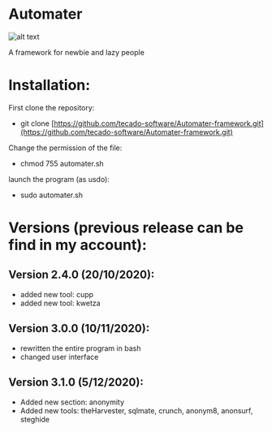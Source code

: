 # Automater

![alt text](https://github.com/tecado-software/Automater-framework/blob/main/Example/logo.png "Automater logo")

A framework for newbie and lazy people

# Installation:

First clone the repository:

* git clone [https://github.com/tecado-software/Automater-framework.git](https://github.com/tecado-software/Automater-framework.git)

Change the permission of the file:

* chmod 755 automater.sh

launch the program (as usdo):

* sudo automater.sh

# Versions (previous release can be find in my account):

## Version 2.4.0 (20/10/2020):

* added new tool: cupp
* added new tool: kwetza

## Version 3.0.0 (10/11/2020):

* rewritten the entire program in bash
* changed user interface

## Version 3.1.0 (5/12/2020):

* Added new section: anonymity
* Added new tools: theHarvester, sqlmate, crunch, anonym8, anonsurf, steghide
